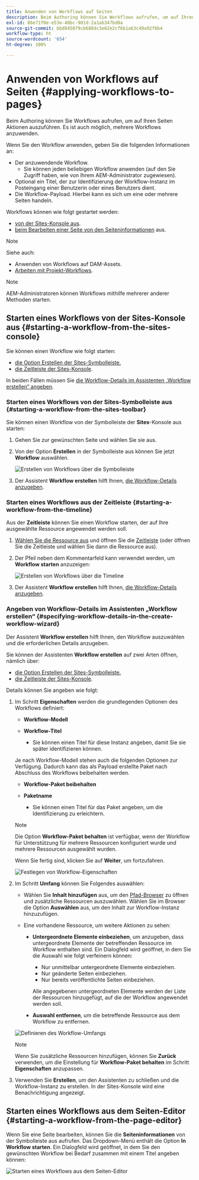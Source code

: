 ```yaml
---
title: Anwenden von Workflows auf Seiten
description: Beim Authoring können Sie Workflows aufrufen, um auf Ihren Seiten Aktionen auszuführen. Es ist auch möglich, mehrere Workflows anzuwenden.
exl-id: 86e71f0e-e53e-40bc-901d-2a1ab347bd0a
source-git-commit: bbd845079cb688dc3e62e2cf6b1a63c49a92f6b4
workflow-type: ht
source-wordcount: '654'
ht-degree: 100%

---
```


# Anwenden von Workflows auf Seiten {#applying-workflows-to-pages}

Beim Authoring können Sie Workflows aufrufen, um auf Ihren Seiten Aktionen auszuführen. Es ist auch möglich, mehrere Workflows anzuwenden.

Wenn Sie den Workflow anwenden, geben Sie die folgenden Informationen an:

* Der anzuwendende Workflow.
   * Sie können jeden beliebigen Workflow anwenden (auf den Sie Zugriff haben, wie von Ihrem AEM-Administrator zugewiesen).
* Optional ein Titel, der zur Identifizierung der Workflow-Instanz im Posteingang einer Benutzerin oder eines Benutzers dient.
* Die Workflow-Payload. Hierbei kann es sich um eine oder mehrere Seiten handeln.

Workflows können wie folgt gestartet werden:

* [von der Sites-Konsole aus](#starting-a-workflow-from-the-sites-console).
* [beim Bearbeiten einer Seite von den Seiteninformationen](#starting-a-workflow-from-the-page-editor) aus.

>[!NOTE]
>
>Siehe auch:
>
>* Anwenden von Workflows auf DAM-Assets.
>* [Arbeiten mit Projekt-Workflows](/help/sites-cloud/authoring/projects/workflows.md).

<!-- 
>* [How to apply workflows to DAM assets](/help/assets/assets-workflow.md).
>* [Working with Project Workflows](/help/sites-cloud/authoring/projects/workflows.md).
-->

>[!NOTE]
>
>AEM-Administratoren können Workflows mithilfe mehrerer anderer Methoden starten.

<!-- 
>AEM administrators can [start workflows using several other methods](/help/sites-administering/workflows-starting.md).
-->

## Starten eines Workflows von der Sites-Konsole aus {#starting-a-workflow-from-the-sites-console}

Sie können einen Workflow wie folgt starten:

* [die Option Erstellen der Sites-Symbolleiste.](#starting-a-workflow-from-the-sites-toolbar)
* [die Zeitleiste der Sites-Konsole](#starting-a-workflow-from-the-timeline).

In beiden Fällen müssen Sie [die Workflow-Details im Assistenten „Workflow erstellen“ angeben](#specifying-workflow-details-in-the-create-workflow-wizard).

### Starten eines Workflows von der Sites-Symbolleiste aus {#starting-a-workflow-from-the-sites-toolbar}

Sie können einen Workflow von der Symbolleiste der **Sites**-Konsole aus starten:

1. Gehen Sie zur gewünschten Seite und wählen Sie sie aus.

1. Von der Option **Erstellen** in der Symbolleiste aus können Sie jetzt **Workflow** auswählen.

   ![Erstellen von Workflows über die Symbolleiste](/help/sites-cloud/authoring/assets/workflows-create-from-toolbar.png)

1. Der Assistent **Workflow erstellen** hilft Ihnen, [die Workflow-Details anzugeben](#specifying-workflow-details-in-the-create-workflow-wizard).

### Starten eines Workflows aus der Zeitleiste {#starting-a-workflow-from-the-timeline}

Aus der **Zeitleiste** können Sie einen Workflow starten, der auf Ihre ausgewählte Ressource angewendet werden soll.

1. [Wählen Sie die Ressource aus](/help/sites-cloud/authoring/basic-handling.md#viewing-and-selecting-resources) und öffnen Sie die [Zeitleiste](/help/sites-cloud/authoring/basic-handling.md#timeline) (oder öffnen Sie die Zeitleiste und wählen Sie dann die Ressource aus).
1. Der Pfeil neben dem Kommentarfeld kann verwendet werden, um **Workflow starten** anzuzeigen:

   ![Erstellen von Workflows über die Timeline](/help/sites-cloud/authoring/assets/workflows-create-from-timeline.png)

1. Der Assistent **Workflow erstellen** hilft Ihnen, [die Workflow-Details anzugeben](#specifying-workflow-details-in-the-create-workflow-wizard).

### Angeben von Workflow-Details im Assistenten „Workflow erstellen“ {#specifying-workflow-details-in-the-create-workflow-wizard}

Der Assistent **Workflow erstellen** hilft Ihnen, den Workflow auszuwählen und die erforderlichen Details anzugeben.

Sie können der Assistenten **Workflow erstellen** auf zwei Arten öffnen, nämlich über:

* [die Option Erstellen der Sites-Symbolleiste.](#starting-a-workflow-from-the-sites-toolbar)
* [die Zeitleiste der Sites-Konsole](#starting-a-workflow-from-the-timeline).

Details können Sie angeben wie folgt:

1. Im Schritt **Eigenschaften** werden die grundlegenden Optionen des Workflows definiert:

   * **Workflow-Modell**
   * **Workflow-Titel**

      * Sie können einen Titel für diese Instanz angeben, damit Sie sie später identifizieren können.

   Je nach Workflow-Modell stehen auch die folgenden Optionen zur Verfügung. Dadurch kann das als Payload erstellte Paket nach Abschluss des Workflows beibehalten werden.

   * **Workflow-Paket beibehalten**
   * **Paketname**

      * Sie können einen Titel für das Paket angeben, um die Identifizierung zu erleichtern.

   >[!NOTE]
   >
   >Die Option **Workflow-Paket behalten** ist verfügbar, wenn der Workflow für Unterstützung für mehrere Ressourcen konfiguriert wurde und mehrere Ressourcen ausgewählt wurden.

   <!--
   >The **Keep workflow package** option is available when the workflow has been configured for [Multi Resource Support](/help/sites-developing/workflows-models.md#configuring-a-workflow-for-multi-resource-support) and multiple resources have been selected.
   -->

   Wenn Sie fertig sind, klicken Sie auf **Weiter**, um fortzufahren.

   ![Festlegen von Workflow-Eigenschaften](/help/sites-cloud/authoring/assets/workflows-properties.png)

1. Im Schritt **Umfang** können Sie Folgendes auswählen:

   * Wählen Sie **Inhalt hinzufügen** aus, um den [Pfad-Browser](/help/sites-cloud/authoring/path-selection.md) zu öffnen und zusätzliche Ressourcen auszuwählen. Wählen Sie im Browser die Option **Auswählen** aus, um den Inhalt zur Workflow-Instanz hinzuzufügen.

   * Eine vorhandene Ressource, um weitere Aktionen zu sehen:

      * **Untergeordnete Elemente einbeziehen**, um anzugeben, dass untergeordnete Elemente der betreffenden Ressource im Workflow enthalten sind.
Ein Dialogfeld wird geöffnet, in dem Sie die Auswahl wie folgt verfeinern können:

         * Nur unmittelbar untergeordnete Elemente einbeziehen.
         * Nur geänderte Seiten einbeziehen.
         * Nur bereits veröffentlichte Seiten einbeziehen.

        Alle angegebenen untergeordneten Elemente werden der Liste der Ressourcen hinzugefügt, auf die der Workflow angewendet werden soll.

      * **Auswahl entfernen**, um die betreffende Ressource aus dem Workflow zu entfernen.

   ![Definieren des Workflow-Umfangs](/help/sites-cloud/authoring/assets/workflows-scope.png)

   >[!NOTE]
   >
   >Wenn Sie zusätzliche Ressourcen hinzufügen, können Sie **Zurück** verwenden, um die Einstellung für **Workflow-Paket behalten** im Schritt **Eigenschaften** anzupassen.

1. Verwenden Sie **Erstellen**, um den Assistenten zu schließen und die Workflow-Instanz zu erstellen. In der Sites-Konsole wird eine Benachrichtigung angezeigt.

## Starten eines Workflows aus dem Seiten-Editor {#starting-a-workflow-from-the-page-editor}

Wenn Sie eine Seite bearbeiten, können Sie die **Seiteninformationen** von der Symbolleiste aus aufrufen. Das Dropdown-Menü enthält die Option **In Workflow starten**. Ein Dialogfeld wird geöffnet, in dem Sie den gewünschten Workflow bei Bedarf zusammen mit einem Titel angeben können:

![Starten eines Workflows aus dem Seiten-Editor](/help/sites-cloud/authoring/assets/workflows-create-page-editor.png)
